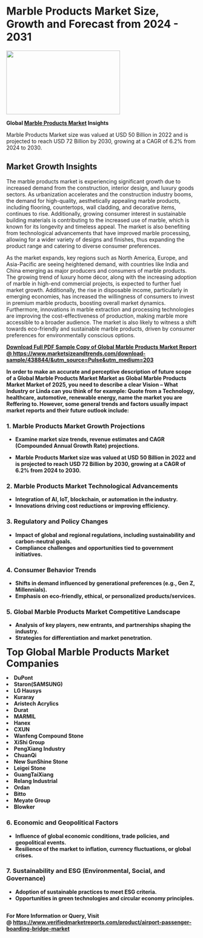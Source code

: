 <H1>Marble Products Market Size, Growth and Forecast from 2024 - 2031</H1><img class="aligncenter size-medium wp-image-584254" src="https://thirdeyenews.in/wp-content/uploads/2024/09/Global-Market-Research-300x168.jpeg" alt="" width="300" height="168" /><p><strong>Global&nbsp;<a href="https://www.marketsizeandtrends.com/download-sample/438844/&amp;utm_source=Pulse&amp;utm_medium=203">Marble Products Market</a> Insights</strong></p><p>Marble Products Market size was valued at USD 50 Billion in 2022 and is projected to reach USD 72 Billion by 2030, growing at a CAGR of 6.2% from 2024 to 2030.</p><p><h2>Market Growth Insights</h2> <p>The marble products market is experiencing significant growth due to increased demand from the construction, interior design, and luxury goods sectors. As urbanization accelerates and the construction industry booms, the demand for high-quality, aesthetically appealing marble products, including flooring, countertops, wall cladding, and decorative items, continues to rise. Additionally, growing consumer interest in sustainable building materials is contributing to the increased use of marble, which is known for its longevity and timeless appeal. The market is also benefiting from technological advancements that have improved marble processing, allowing for a wider variety of designs and finishes, thus expanding the product range and catering to diverse consumer preferences.</p> <p><strong><a href="#"></a></strong></p> <p>As the market expands, key regions such as North America, Europe, and Asia-Pacific are seeing heightened demand, with countries like India and China emerging as major producers and consumers of marble products. The growing trend of luxury home décor, along with the increasing adoption of marble in high-end commercial projects, is expected to further fuel market growth. Additionally, the rise in disposable income, particularly in emerging economies, has increased the willingness of consumers to invest in premium marble products, boosting overall market dynamics. Furthermore, innovations in marble extraction and processing technologies are improving the cost-effectiveness of production, making marble more accessible to a broader audience. The market is also likely to witness a shift towards eco-friendly and sustainable marble products, driven by consumer preferences for environmentally conscious options.</p> <p><strong><a href="#"></p><p><span class=""><strong>Download Full PDF Sample Copy of Global Marble Products Market Report</strong> @ <a href="https://www.marketsizeandtrends.com/download-sample/438844/&amp;utm_source=Pulse&amp;utm_medium=203" target="_blank">https://www.marketsizeandtrends.com/download-sample/438844/&amp;utm_source=Pulse&amp;utm_medium=203</a></span></p><p>In order to make an accurate and perceptive description of future scope of a Global&nbsp;Marble Products Market Market as Global&nbsp;Marble Products Market Market of 2025, you need to describe a clear Vision &ndash; What Industry or Linda can you think of for example: Quote from a Technology, healthcare, automotive, renewable energy, name the market you are Reffering to. However, some general trends and factors usually impact market reports and their future outlook include:</p><h3>1.&nbsp;<strong>Marble Products Market Growth Projections</strong></h3><ul><li>Examine market size trends, revenue estimates and CAGR (Compounded Annual Growth Rate) projections.</li><li><p>Marble Products Market size was valued at USD 50 Billion in 2022 and is projected to reach USD 72 Billion by 2030, growing at a CAGR of 6.2% from 2024 to 2030.</p></li></ul><h3>2.&nbsp;<strong>Marble Products Market Technological Advancements</strong></h3><ul><li>Integration of AI, IoT, blockchain, or automation in the industry.</li><li>Innovations driving cost reductions or improving efficiency.</li></ul><h3>3.&nbsp;<strong>Regulatory and Policy Changes</strong></h3><ul><li>Impact of global and regional regulations, including sustainability and carbon-neutral goals.</li><li>Compliance challenges and opportunities tied to government initiatives.</li></ul><h3>4.&nbsp;<strong>Consumer Behavior Trends</strong></h3><ul><li>Shifts in demand influenced by generational preferences (e.g., Gen Z, Millennials).</li><li>Emphasis on eco-friendly, ethical, or personalized products/services.</li></ul><h3>5.&nbsp;<strong>Global Marble Products Market Competitive Landscape</strong></h3><ul><li>Analysis of key players, new entrants, and partnerships shaping the industry.</li><li>Strategies for differentiation and market penetration.</li></ul><p data-pm-slice="1 1 []"><span style="color: inherit; font-family: inherit; font-size: 25px;">Top Global Marble Products Market Companies</span></p><div class="" data-test-id=""><p><li>DuPont</li><li> Staron(SAMSUNG)</li><li> LG Hausys</li><li> Kuraray</li><li> Aristech Acrylics</li><li> Durat</li><li> MARMIL</li><li> Hanex</li><li> CXUN</li><li> Wanfeng Compound Stone</li><li> XiShi Group</li><li> PengXiang Industry</li><li> ChuanQi</li><li> New SunShine Stone</li><li> Leigei Stone</li><li> GuangTaiXiang</li><li> Relang Industrial</li><li> Ordan</li><li> Bitto</li><li> Meyate Group</li><li> Blowker</li></p></div><h3>6.&nbsp;<strong>Economic and Geopolitical Factors</strong></h3><ul><li>Influence of global economic conditions, trade policies, and geopolitical events.</li><li>Resilience of the market to inflation, currency fluctuations, or global crises.</li></ul><h3>7.&nbsp;<strong>Sustainability and ESG (Environmental, Social, and Governance)</strong></h3><ul><li>Adoption of sustainable practices to meet ESG criteria.</li><li>Opportunities in green technologies and circular economy principles.</li></ul><h2><strong style="font-size: 14px;">For More Information or Query, Visit @&nbsp;</strong><a style="background-color: #ffffff; font-size: 14px;" href="https://www.marketsizeandtrends.com/report/marble-products-market/" target="_blank">https://www.verifiedmarketreports.com/product/airport-passenger-boarding-bridge-market</a></h2>
